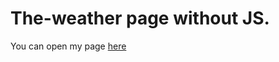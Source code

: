 # The-weather page without JS.

You can open my page [here](https://github.com/Paragon13rus/The-weather)
